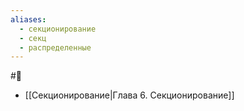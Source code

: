 ```yaml
---
aliases:
  - секционирование
  - секц
  - распределенные
---
```


#🌳 
- [[Секционирование|Глава 6. Секционирование]]